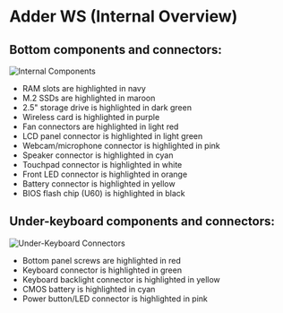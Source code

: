# Adder WS (Internal Overview)

## Bottom components and connectors:

![Internal Components](./img/components-highlighted.jpg)

- RAM slots are highlighted in navy
- M.2 SSDs are highlighted in maroon
- 2.5" storage drive is highlighted in dark green
- Wireless card is highlighted in purple
- Fan connectors are highlighted in light red
- LCD panel connector is highlighted in light green
- Webcam/microphone connector is highlighted in pink
- Speaker connector is highlighted in cyan
- Touchpad connector is highlighted in white
- Front LED connector is highlighted in orange
- Battery connector is highlighted in yellow
- BIOS flash chip (U60) is highlighted in black

## Under-keyboard components and connectors:

![Under-Keyboard Connectors](./img/under-keyboard.jpg)

- Bottom panel screws are highlighted in red
- Keyboard connector is highlighted in green
- Keyboard backlight connector is highlighted in yellow
- CMOS battery is highlighted in cyan
- Power button/LED connector is highlighted in pink
